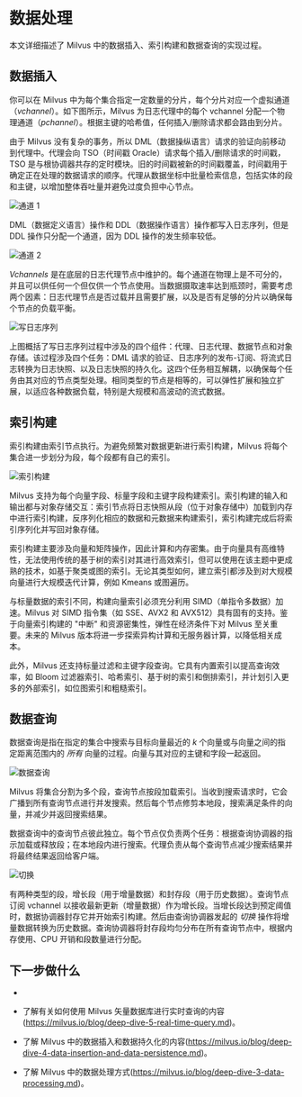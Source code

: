 


# 数据处理

本文详细描述了 Milvus 中的数据插入、索引构建和数据查询的实现过程。

## 数据插入

你可以在 Milvus 中为每个集合指定一定数量的分片，每个分片对应一个虚拟通道（*vchannel*）。如下图所示，Milvus 为日志代理中的每个 vchannel 分配一个物理通道（*pchannel*）。根据主键的哈希值，任何插入/删除请求都会路由到分片。

由于 Milvus 没有复杂的事务，所以 DML（数据操纵语言）请求的验证向前移动到代理中。代理会向 TSO（时间戳 Oracle）请求每个插入/删除请求的时间戳，TSO 是与根协调器共存的定时模块。旧的时间戳被新的时间戳覆盖，时间戳用于确定正在处理的数据请求的顺序。代理从数据坐标中批量检索信息，包括实体的段和主键，以增加整体吞吐量并避免过度负担中心节点。

![通道 1](/assets/channels_1.jpg "每个分片对应一个vchannel。")

DML（数据定义语言）操作和 DDL（数据操作语言）操作都写入日志序列，但是 DDL 操作只分配一个通道，因为 DDL 操作的发生频率较低。

![通道 2](/assets/channels_2.jpg "日志代理节点。")

*Vchannels* 是在底层的日志代理节点中维护的。每个通道在物理上是不可分的，并且可以供任何一个但仅供一个节点使用。当数据摄取速率达到瓶颈时，需要考虑两个因素：日志代理节点是否过载并且需要扩展，以及是否有足够的分片以确保每个节点的负载平衡。

![写日志序列](/assets/write_log_sequence.jpg "写日志序列的过程。")

上图概括了写日志序列过程中涉及的四个组件：代理、日志代理、数据节点和对象存储。该过程涉及四个任务：DML 请求的验证、日志序列的发布-订阅、将流式日志转换为日志快照、以及日志快照的持久化。这四个任务相互解耦，以确保每个任务由其对应的节点类型处理。相同类型的节点是相等的，可以弹性扩展和独立扩展，以适应各种数据负载，特别是大规模和高波动的流式数据。

## 索引构建

索引构建由索引节点执行。为避免频繁对数据更新进行索引构建，Milvus 将每个集合进一步划分为段，每个段都有自己的索引。

![索引构建](/assets/index_building.jpg "Milvus中的索引构建。")

Milvus 支持为每个向量字段、标量字段和主键字段构建索引。索引构建的输入和输出都与对象存储交互：索引节点将日志快照从段（位于对象存储中）加载到内存中进行索引构建，反序列化相应的数据和元数据来构建索引，索引构建完成后将索引序列化并写回对象存储。

索引构建主要涉及向量和矩阵操作，因此计算和内存密集。由于向量具有高维特性，无法使用传统的基于树的索引对其进行高效索引，但可以使用在该主题中更成熟的技术，如基于聚类或图的索引。无论其类型如何，建立索引都涉及到对大规模向量进行大规模迭代计算，例如 Kmeans 或图遍历。

与标量数据的索引不同，构建向量索引必须充分利用 SIMD（单指令多数据）加速。Milvus 对 SIMD 指令集（如 SSE、AVX2 和 AVX512）具有固有的支持。鉴于向量索引构建的 "中断" 和资源密集性，弹性在经济条件下对 Milvus 至关重要。未来的 Milvus 版本将进一步探索异构计算和无服务器计算，以降低相关成本。

此外，Milvus 还支持标量过滤和主键字段查询。它具有内置索引以提高查询效率，如 Bloom 过滤器索引、哈希索引、基于树的索引和倒排索引，并计划引入更多的外部索引，如位图索引和粗糙索引。

## 数据查询

数据查询是指在指定的集合中搜索与目标向量最近的 *k* 个向量或与向量之间的指定距离范围内的 *所有* 向量的过程。向量与其对应的主键和字段一起返回。

![数据查询](/assets/data_query.jpg "Milvus中的数据查询。")

Milvus 将集合分割为多个段，查询节点按段加载索引。当收到搜索请求时，它会广播到所有查询节点进行并发搜索。然后每个节点修剪本地段，搜索满足条件的向量，并减少并返回搜索结果。

数据查询中的查询节点彼此独立。每个节点仅负责两个任务：根据查询协调器的指示加载或释放段；在本地段内进行搜索。代理负责从每个查询节点减少搜索结果并将最终结果返回给客户端。

![切换](/assets/handoff.jpg "Milvus中的切换。")

有两种类型的段，增长段（用于增量数据）和封存段（用于历史数据）。查询节点订阅 vchannel 以接收最新更新（增量数据）作为增长段。当增长段达到预定阈值时，数据协调器封存它并开始索引构建。然后由查询协调器发起的 *切换* 操作将增量数据转换为历史数据。查询协调器将封存段均匀分布在所有查询节点中，根据内存使用、CPU 开销和段数量进行分配。

## 下一步做什么

-


- 了解有关如何使用 Milvus 矢量数据库进行实时查询的内容(https://milvus.io/blog/deep-dive-5-real-time-query.md)。
- 了解 Milvus 中的数据插入和数据持久化的内容(https://milvus.io/blog/deep-dive-4-data-insertion-and-data-persistence.md)。
- 了解 Milvus 中的数据处理方式(https://milvus.io/blog/deep-dive-3-data-processing.md)。

